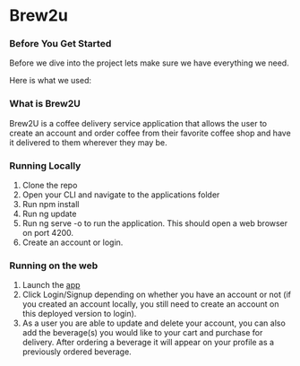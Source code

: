<h1> Brew2u </h1>

<h3> Before You Get Started </h3>
<p>Before we dive into the project lets make sure we have everything we need.</p>
<p>Here is what we used:</p>


<h3>What is Brew2U</h3>
<p>
Brew2U is a coffee delivery service application that allows the user to create an account and order coffee from their favorite coffee shop and have it delivered to them wherever they may be.
</p>
<h3> Running Locally </h3>

1. Clone the repo
2. Open your CLI and navigate to the applications folder
3. Run npm install
4. Run ng update
5. Run ng serve -o to run the application. This should open a web browser on port 4200.
6. Create an account or login.

<h3> Running on the web </h3>

1. Launch the [app](https://brew2uclient.herokuapp.com/)
2. Click Login/Signup depending on whether you have an account or not (if you created an account locally, you still need to create an      account on this deployed version to login).
3. As a user you are able to update and delete your account, you can also add the beverage(s) you would like to your cart and purchase      for delivery. After ordering a beverage it will appear on your profile as a previously ordered beverage.
